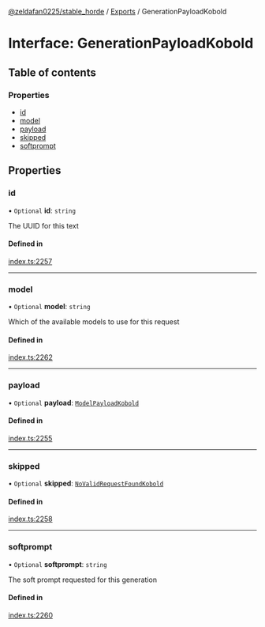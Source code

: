 [@zeldafan0225/stable_horde](../README.md) / [Exports](../modules.md) / GenerationPayloadKobold

# Interface: GenerationPayloadKobold

## Table of contents

### Properties

- [id](GenerationPayloadKobold.md#id)
- [model](GenerationPayloadKobold.md#model)
- [payload](GenerationPayloadKobold.md#payload)
- [skipped](GenerationPayloadKobold.md#skipped)
- [softprompt](GenerationPayloadKobold.md#softprompt)

## Properties

### id

• `Optional` **id**: `string`

The UUID for this text

#### Defined in

[index.ts:2257](https://github.com/ZeldaFan0225/stable_horde/blob/ca96654/index.ts#L2257)

___

### model

• `Optional` **model**: `string`

Which of the available models to use for this request

#### Defined in

[index.ts:2262](https://github.com/ZeldaFan0225/stable_horde/blob/ca96654/index.ts#L2262)

___

### payload

• `Optional` **payload**: [`ModelPayloadKobold`](ModelPayloadKobold.md)

#### Defined in

[index.ts:2255](https://github.com/ZeldaFan0225/stable_horde/blob/ca96654/index.ts#L2255)

___

### skipped

• `Optional` **skipped**: [`NoValidRequestFoundKobold`](NoValidRequestFoundKobold.md)

#### Defined in

[index.ts:2258](https://github.com/ZeldaFan0225/stable_horde/blob/ca96654/index.ts#L2258)

___

### softprompt

• `Optional` **softprompt**: `string`

The soft prompt requested for this generation

#### Defined in

[index.ts:2260](https://github.com/ZeldaFan0225/stable_horde/blob/ca96654/index.ts#L2260)
